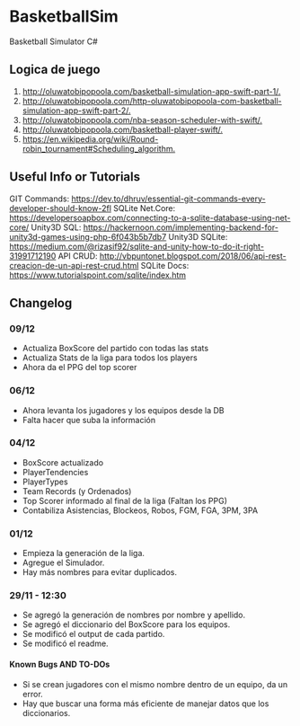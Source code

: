 # BasketballSim

Basketball Simulator C#

## Logica de juego

1. <http://oluwatobipopoola.com/basketball-simulation-app-swift-part-1/.>
2. <http://oluwatobipopoola.com/http-oluwatobipopoola-com-basketball-simulation-app-swift-part-2/.>
3. <http://oluwatobipopoola.com/nba-season-scheduler-with-swift/.>
4. <http://oluwatobipopoola.com/basketball-player-swift/.>
5. <https://en.wikipedia.org/wiki/Round-robin_tournament#Scheduling_algorithm.>

## Useful Info or Tutorials

GIT Commands: <https://dev.to/dhruv/essential-git-commands-every-developer-should-know-2fl>
SQLite Net.Core: <https://developersoapbox.com/connecting-to-a-sqlite-database-using-net-core/>
Unity3D SQL: <https://hackernoon.com/implementing-backend-for-unity3d-games-using-php-6f043b5b7db7>
Unity3D SQLite: <https://medium.com/@rizasif92/sqlite-and-unity-how-to-do-it-right-31991712190>
API CRUD: <http://vbpuntonet.blogspot.com/2018/06/api-rest-creacion-de-un-api-rest-crud.html>
SQLite Docs: <https://www.tutorialspoint.com/sqlite/index.htm>

## Changelog

### 09/12

- Actualiza BoxScore del partido con todas las stats
- Actualiza Stats de la liga para todos los players
- Ahora da el PPG del top scorer

### 06/12

- Ahora levanta los jugadores y los equipos desde la DB
- Falta hacer que suba la información

### 04/12

- BoxScore actualizado
- PlayerTendencies
- PlayerTypes
- Team Records (y Ordenados)
- Top Scorer informado al final de la liga (Faltan los PPG)
- Contabiliza Asistencias, Blockeos, Robos, FGM, FGA, 3PM, 3PA

### 01/12

- Empieza la generación de la liga.
- Agregue el Simulador.
- Hay más nombres para evitar duplicados.

### 29/11 - 12:30

- Se agregó la generación de nombres por nombre y apellido.
- Se agregó el diccionario del BoxScore para los equipos.
- Se modificó el output de cada partido.
- Se modificó el readme.

#### Known Bugs AND TO-DOs

- Si se crean jugadores con el mismo nombre dentro de un equipo, da un error.
- Hay que buscar una forma más eficiente de manejar datos que los diccionarios.
